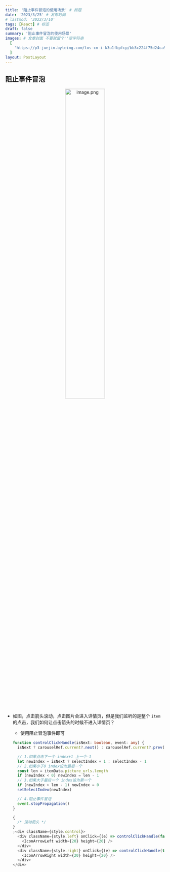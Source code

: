 ```yaml
---
title: '阻止事件冒泡的使用场景' # 标题
date: '2023/3/25' # 发布时间
# lastmod: '2022/3/10'
tags: [React] # 标签
draft: false
summary: '阻止事件冒泡的使用场景'
images: # 文章封面 不要就留个''空字符串
  [
    'https://p3-juejin.byteimg.com/tos-cn-i-k3u1fbpfcp/bb3c224f75d24ca9bbbce911dd5caf2b~tplv-k3u1fbpfcp-zoom-crop-mark:1512:1512:1512:851.awebp?',
  ]
layout: PostLayout
---
```


## 阻止事件冒泡

<p align=center><img src="https://p9-juejin.byteimg.com/tos-cn-i-k3u1fbpfcp/2bceb75fbe3b444f85aeb3cc2984c429~tplv-k3u1fbpfcp-watermark.image?" alt="image.png"  width="50%"/></p>

- 如图，点击箭头滚动，点击图片会进入详情页，但是我们监听的是整个 `item` 的点击，我们如何让点击箭头的时候不进入详情页？

  - 使用阻止冒泡事件即可

  ```ts
  function controlClickHandle(isNext: boolean, event: any) {
    isNext ? carouselRef.current?.next() : carouselRef.current?.prev()

    // 1.如果点击下一个 index+1 上一个-1
    let newIndex = isNext ? selectIndex + 1 : selectIndex - 1
    // 2.如果小于0 index设为最后一个
    const len = itemData.picture_urls.length
    if (newIndex < 0) newIndex = len - 1
    // 3.如果大于最后一个 index设为第一个
    if (newIndex > len - 1) newIndex = 0
    setSelectIndex(newIndex)

    // 4.阻止事件冒泡
    event.stopPropagation()
  }
  ```

  ```ts
  {
    /* 滚动箭头 */
  }
  ;<div className={style.control}>
    <div className={style.left} onClick={(e) => controlClickHandle(false, e)}>
      <IconArrowLeft width={20} height={20} />
    </div>
    <div className={style.right} onClick={(e) => controlClickHandle(true, e)}>
      <IconArrowRight width={20} height={20} />
    </div>
  </div>
  ```
